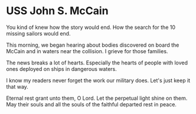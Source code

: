 # USS John S. McCain

You kind of knew how the story would end. How the search for the 10 missing sailors would end.

This morning, we began hearing about bodies discovered on board the McCain and in waters near the collision. I grieve for those families.

The news breaks a lot of hearts. Especially the hearts of people with loved ones deployed on ships in dangerous waters.

I know my readers never forget the work our military does. Let's just keep it that way.

Eternal rest grant unto them, O Lord. Let the perpetual light shine on them. May their souls and all the souls of the faithful departed rest in peace.